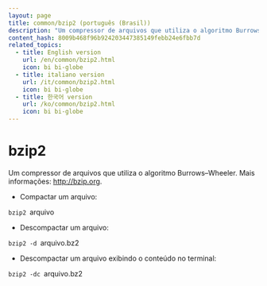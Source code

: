 ```yaml
---
layout: page
title: common/bzip2 (português (Brasil))
description: "Um compressor de arquivos que utiliza o algoritmo Burrows–Wheeler."
content_hash: 8009b468f96b924203447385149febb24e6fbb7d
related_topics:
  - title: English version
    url: /en/common/bzip2.html
    icon: bi bi-globe
  - title: italiano version
    url: /it/common/bzip2.html
    icon: bi bi-globe
  - title: 한국어 version
    url: /ko/common/bzip2.html
    icon: bi bi-globe
---
```

# bzip2

Um compressor de arquivos que utiliza o algoritmo Burrows–Wheeler.
Mais informações: <http://bzip.org>.

- Compactar um arquivo:

`bzip2 `<span class="tldr-var badge badge-pill bg-dark-lm bg-white-dm text-white-lm text-dark-dm font-weight-bold">arquivo</span>

- Descompactar um arquivo:

`bzip2 -d `<span class="tldr-var badge badge-pill bg-dark-lm bg-white-dm text-white-lm text-dark-dm font-weight-bold">arquivo.bz2</span>

- Descompactar um arquivo exibindo o conteúdo no terminal:

`bzip2 -dc `<span class="tldr-var badge badge-pill bg-dark-lm bg-white-dm text-white-lm text-dark-dm font-weight-bold">arquivo.bz2</span>
